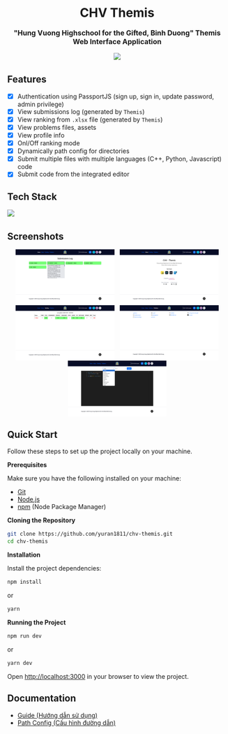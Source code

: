 <h1 align="center">CHV Themis</h1>
<p align="center" style="font-size:16px"><strong>"Hung Vuong Highschool for the Gifted, Binh Duong" Themis Web Interface Application </strong></p>
<p align="center">  
  <img src="https://raw.githubusercontent.com/catppuccin/catppuccin/main/assets/palette/macchiato.png" width="400" />
</p>

## Features

- [x] Authentication using PassportJS (sign up, sign in, update password, admin privilege)
- [x] View submissions log (generated by `Themis`)
- [x] View ranking from `.xlsx` file (generated by `Themis`)
- [x] View problems files, assets
- [x] View profile info
- [x] Onl/Off ranking mode
- [x] Dynamically path config for directories
- [x] Submit multiple files with multiple languages (C++, Python, Javascript) code
- [x] Submit code from the integrated editor

## Tech Stack

<img src="https://skill-icons-livid.vercel.app/icons?i=js,tailwind,express,sqlite&gap=60" height="36" />

## Screenshots

<div style="display:flex;gap:12px;justify-content:center">
	<img src="./public/screenshots/home.png" style="width:45%;max-width:380px">
	<img src="./public/screenshots/about.png" style="width:45%;max-width:380px">
</div>
<div style="display:flex;gap:12px;justify-content:center">
	<img src="./public/screenshots/ranking.png" style="width:45%;max-width:380px">
	<img src="./public/screenshots/problems.png" style="width:45%;max-width:380px">
</div>
<div style="display:flex;gap:12px;justify-content:center">
	<img src="./public/screenshots/code-editor.png" style="width:45%;max-width:380px">
</div>

## Quick Start

Follow these steps to set up the project locally on your machine.

**Prerequisites**

Make sure you have the following installed on your machine:

- [Git](https://git-scm.com/)
- [Node.js](https://nodejs.org/en)
- [npm](https://www.npmjs.com/) (Node Package Manager)

**Cloning the Repository**

```bash
git clone https://github.com/yuran1811/chv-themis.git
cd chv-themis
```

**Installation**

Install the project dependencies:

```bash
npm install
```

or

```bash
yarn
```

**Running the Project**

```bash
npm run dev
```

or

```bash
yarn dev
```

Open [http://localhost:3000](http://localhost:3000) in your browser to view the project.

## Documentation

- [Guide (Hướng dẫn sử dụng)](md/guide.md)
- [Path Config (Cấu hình đường dẫn)](md/path-config.md)
